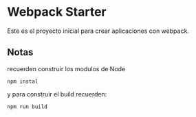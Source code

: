 # Webpack Starter
Este es el proyecto inicial para crear 
aplicaciones con webpack.
## Notas
recuerden construir los modulos de Node
```
npm instal
```
y para construir el build recuerden:
```
npm run build
```